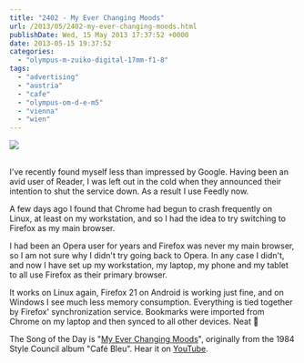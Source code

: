 ```yaml
---
title: "2402 - My Ever Changing Moods"
url: /2013/05/2402-my-ever-changing-moods.html
publishDate: Wed, 15 May 2013 17:37:52 +0000
date: 2013-05-15 19:37:52
categories: 
  - "olympus-m-zuiko-digital-17mm-f1-8"
tags: 
  - "advertising"
  - "austria"
  - "cafe"
  - "olympus-om-d-e-m5"
  - "vienna"
  - "wien"
---
```

<div class="container">
<div class="center"><a target="_blank" href="https://d25zfm9zpd7gm5.cloudfront.net/1200x1200/2013/20130515_164046_lr.jpg"><img src="https://d25zfm9zpd7gm5.cloudfront.net/0600x0600/2013/20130515_164046_lr.jpg" /></a></div>
</div>
<br />

I've recently found myself less than impressed by Google. Having been an avid user of Reader, I was left out in the cold when they announced their intention to shut the service down. As a result I use Feedly now.

A few days ago I found that Chrome had begun to crash frequently on Linux, at least on my workstation, and so I had the idea to try switching to Firefox as my main browser.

I had been an Opera user for years and Firefox was never my main browser, so I am not sure why I didn't try going back to Opera. In any case I didn't, and now I have set up my workstation, my laptop, my phone and my tablet to all use Firefox as their primary browser.

 It works on Linux again, Firefox 21 on Android is working just fine, and on Windows I see much less memory consumption. Everything is tied together by Firefox' synchronization service. Bookmarks were imported from Chrome on my laptop and then synced to all other devices. Neat 🙂

The Song of the Day is "<a href="http://www.lyricsmode.com/lyrics/s/style_council/my_ever_changing_moods.html" target="_blank">My Ever Changing Moods</a>", originally from the 1984 Style Council album "Café Bleu". Hear it on <a href="http://www.youtube.com/watch?v=3BifmikuFZE" target="_blank">YouTube</a>.
